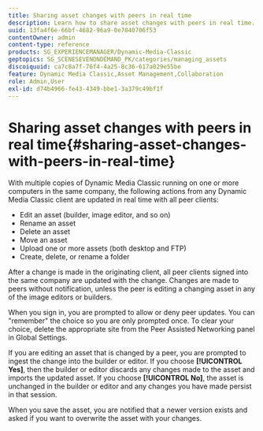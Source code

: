 ```yaml
---
title: Sharing asset changes with peers in real time
description: Learn how to share asset changes with peers in real time.
uuid: 13fa4f6e-66bf-4682-96a9-0e7040706f53
contentOwner: admin
content-type: reference
products: SG_EXPERIENCEMANAGER/Dynamic-Media-Classic
geptopics: SG_SCENESEVENONDEMAND_PK/categories/managing_assets
discoiquuid: ca7c8a7f-76f4-4a25-8c36-617a029e55be
feature: Dynamic Media Classic,Asset Management,Collaboration
role: Admin,User
exl-id: d74b4966-fe43-4349-bbe1-3a379c49bf1f
---
```

# Sharing asset changes with peers in real time{#sharing-asset-changes-with-peers-in-real-time}

With multiple copies of Dynamic Media Classic running on one or more computers in the same company, the following actions from any Dynamic Media Classic client are updated in real time with all peer clients:

* Edit an asset (builder, image editor, and so on)
* Rename an asset
* Delete an asset
* Move an asset
* Upload one or more assets (both desktop and FTP)
* Create, delete, or rename a folder

After a change is made in the originating client, all peer clients signed into the same company are updated with the change. Changes are made to peers without notification, unless the peer is editing a changing asset in any of the image editors or builders.

When you sign in, you are prompted to allow or deny peer updates. You can "remember" the choice so you are only prompted once. To clear your choice, delete the appropriate site from the Peer Assisted Networking panel in Global Settings.

If you are editing an asset that is changed by a peer, you are prompted to ingest the change into the builder or editor. If you choose **[!UICONTROL Yes]**, then the builder or editor discards any changes made to the asset and imports the updated asset. If you choose **[!UICONTROL No]**, the asset is unchanged in the builder or editor and any changes you have made persist in that session.

When you save the asset, you are notified that a newer version exists and asked if you want to overwrite the asset with your changes.
